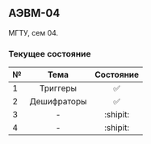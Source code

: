 ## АЭВМ-04

МГТУ, сем 04.

### Текущее состояние

|№|Тема|Состояние|
|---|:---:|:---:|
|1|Триггеры|:white_check_mark:|
|2|Дешифраторы|:white_check_mark:|
|3|-|:shipit:|
|4|-|:shipit:|

